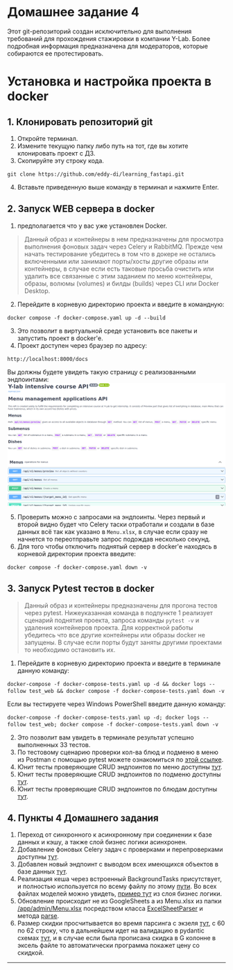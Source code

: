 # Домашнее задание 4

Этот git-репозиторий создан исключительно для выполнения требований для прохождения стажировки в компании Y-Lab. Более подробная информация предназначена для модераторов, которые собираются ее протестировать.

# Установка и настройка проекта в docker
## 1. Клонировать репозиторий git

1. Откройте терминал.
2. Измените текущую папку либо путь на тот, где вы хотите клонировать проект с ДЗ.
3. Скопируйте эту строку кода.

```
git clone https://github.com/eddy-di/learning_fastapi.git
```

4. Вставьте приведенную выше команду в терминал и нажмите Enter.

## 2. Запуск WEB сервера в docker

1. предполагается что у вас уже установлен Docker.

> Данный образ и контейнеры в нем предназначены для просмотра выполнения фоновых задач через Celery и RabbitMQ. Прежде чем начать тестирование убедитесь в том что в докере не остались включенными или занимают порты/хосты другие образы или контейнеры, в случае если есть таковые просьба очистить или удалить все связанные с этим заданием по меню контейнеры, образы, волюмы (volumes) и билды (builds) через CLI или Docker Desktop.

2. Перейдите в корневую директорию проекта и введите в командную:

```
docker compose -f docker-compose.yaml up -d --build
```

3. Это позволит в виртуальной среде установить все пакеты и запустить проект в docker'e.
4. Проект доступен через браузер по адресу:

```
http://localhost:8000/docs
```

Вы должны будете увидеть такую страницу с реализованными эндпоинтами: ![image](./readme_images/schemas_menu.png "Пример эндпоинтов")

5. Проверить можно с запросами на эндпоинты. Через первый и второй видно будет что Celery таски отработали и создали в базе данных всё так как указано в `Menu.xlsx`, в случае если сразу не начнется то переотправьте запрос подождав несколько секунд.
6. Для того чтобы отключить поднятый сервер в docker'e находясь в корневой директории проекта введите:

```
docker compose -f docker-compose.yaml down -v
```

## 3. Запуск Pytest тестов в docker

> Данный образ и контейнеры предназначены для прогона тестов через pytest. Нижеуказанная команда в подпункте 1 реализует сценарий поднятия проекта, запроса команды `pytest -v` и удаления контейнеров проекта. Для корректной работы убедитесь что все другие контейнеры или образы docker не запущены. В случае если порты будут заняты другими проектами то необходимо остановить их.

1. Перейдите в корневую директорию проекта и введите в терминале данную команду:

```
docker-compose -f docker-compose-tests.yaml up -d && docker logs --follow test_web && docker compose -f docker-compose-tests.yaml down -v
```

Если вы тестируете через Windows PowerShell введите данную команду:

```
docker-compose -f docker-compose-tests.yaml up -d; docker logs --follow test_web; docker compose -f docker-compose-tests.yaml down -v
```

2. Это позволит вам увидеть в терминале результат успешно выполненных 33 тестов.
3. По тестовому сценарию проверки кол-ва блюд и подменю в меню из Postman с помощью pytest можете ознакомиться по [этой ссылке](https://github.com/eddy-di/learning_fastapi/blob/main/tests/test_case4_counters.py).
4. Юнит тесты проверяющие CRUD эндпоинтов по меню доступны [тут](https://github.com/eddy-di/learning_fastapi/blob/main/tests/test_menu_crud.py).
5. Юнит тесты проверяющие CRUD эндпоинтов по подменю доступны [тут](https://github.com/eddy-di/learning_fastapi/blob/main/tests/test_submenu_crud.py).
6. Юнит тесты проверяющие CRUD эндпоинтов по блюдам доступны [тут](https://github.com/eddy-di/learning_fastapi/blob/main/tests/test_dish_crud.py).


## 4. Пункты 4 Домашнего задания

1. Переход от синхронного к асинхронному при соединении к базе данных и кэшу, а также слой бизнес логики асинхронен.
2. Добавление фоновых Celery задач с проверками и перепроверками доступны [тут](app/celery/tasks.py).
3. Добавлен новый эндпоинт с выводом всех имеющихся объектов в базе данных [тут](https://github.com/eddy-di/learning_fastapi/blob/187a08fcb6f9e9467308e404529dfbdca5d40eae/app/routers/menu.py#L25).
4. Реализация кеша через встроенный BackgroundTasks присутствует, и полностью используется по всему файлу по этому [пути](app/services/api/). Во всех файлах моделей можно увидеть, [пример тут](https://github.com/eddy-di/learning_fastapi/blob/0e5a0c414a9c2ea8b7659cea0c1dbea061f462f7/app/services/api/dish.py#L28) из слоя бизнес логики.
5. Обновление происходит не из GoogleSheets а из Menu.xlsx из папки [/app/admin/Menu.xlsx](app/admin/Menu.xlsx) посредством класса [ExcelSheetParser](https://github.com/eddy-di/learning_fastapi/blob/0e5a0c414a9c2ea8b7659cea0c1dbea061f462f7/app/celery/helpers/parser.py#L5) и метода [parse](https://github.com/eddy-di/learning_fastapi/blob/0e5a0c414a9c2ea8b7659cea0c1dbea061f462f7/app/celery/helpers/parser.py#L25).
6. Размер скидки просчитывается во время парсинга с экзеля [тут](https://github.com/eddy-di/learning_fastapi/blob/187a08fcb6f9e9467308e404529dfbdca5d40eae/app/celery/helpers/parser.py#L60), с 60 по 62 строку, что в дальнейшем идет на валидацию в pydantic схемах [тут](https://github.com/eddy-di/learning_fastapi/blob/187a08fcb6f9e9467308e404529dfbdca5d40eae/app/schemas/dish.py#L71), и в случае если была прописана скидка в G колонне в эксель файле то автоматически программа покажет цену со скидкой.
---
